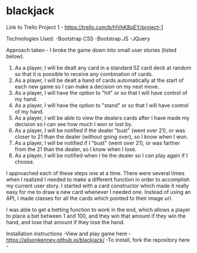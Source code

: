 # blackjack
Link to Trello Project 1 - https://trello.com/b/HVhK8pEY/project-1

Technologies Used:
  -Bootstrap CSS
  -Bootstrap JS
  -JQuery

Approach taken - I broke the game down into small user stories (listed below).

1. As a player, I will be dealt any card in a standard 52 card deck at random so that it is possible to receive any combination of cards.
2. As a player, I will be dealt a hand of cards automatically at the start of each new game so I can make a decision on my next move.
3. As a player, I will have the option to "hit" or so that I will have control of my hand.
4. As a player, I will have the option to "stand" or so that I will have control of my hand.
5. As a player, I will be able to view the dealers cards after I have made my decision so I can see how much I won or lost by.
6. As a player, I will be notified if the dealer "bust" (went over 21), or was closer to 21 than the dealer (without going over), so I know when I won.
7. As a player, I will be notified if I "bust" (went over 21), or was farther from the 21 than the dealer, so I know when I lose.
8. As a player, I will be notified when I tie the dealer so I can play again if I choose.

I approached each of these steps one at a time. There were several times when I realized I needed to make a different function in order to accomplish my current user story. I started with a card constructor which made it really easy for me to draw a new card whenever I needed one. Instead of using an API, I made classes for all the cards which pointed to their image url. 

I was able to get a betting function to work in the end, which allows a player to place a bet between 1 and 100, and they win that amount if they win the hand, and lose that amount if they lose the hand.

Installation instructions
-View and play game here - https://alisonkenney.github.io/blackjack/
-To install, fork the repository here - 

